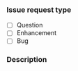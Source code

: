 ### Issue request type

<!-- 
    Required
    Please add only one X to one of the following types. Do not fill multiple types (split the pull request otherwise) or
    change the layout.

    [X] Question
    [ ] Enhancement 
    [ ] Bug 
-->

- [ ] Question
- [ ] Enhancement
- [ ] Bug

<!-- 
    Required
    Add detailed description of what is being reported
    Good example: https://os.mbed.com/docs/latest/reference/workflow.html
    Things to consider sharing:
    - What target does this relate to?
    - What toolchain is being used?
    - What is the SHA of Mbed OS (git log -n1 --oneline)?
    - Steps to reproduce (Did you publish code or a test case that exhibits the problem)
-->
### Description
